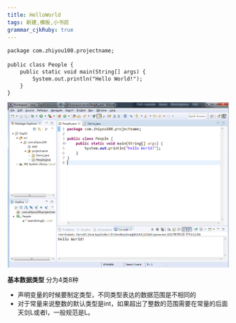 ```yaml
---
title: HelloWorld
tags: 新建,模板,小书匠
grammar_cjkRuby: true
---
```


``` stylus
package com.zhiyou100.projectname;

public class People {
	public static void main(String[] args) {
		System.out.println("Hello World!");
	}	
}

```

![程序编辑页面][1]


  [1]: https://www.github.com/xiesen310/notes_Images/raw/master/images/1499069133164.jpg
  
**基本数据类型**
分为4类8种
- 声明变量的时候要制定类型，不同类型表达的数据范围是不相同的
- 对于常量来说整数的默认类型是int，如果超出了整数的范围需要在常量的后面天剑L或者l，一般规范是L。
